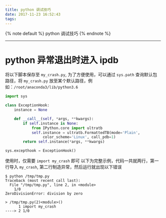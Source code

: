```yaml
---
title: python 调试技巧
date: 2017-11-23 16:52:43
tags:
---
```


{% note default %}
python 调试技巧
{% endnote %}

<!--more-->

---

# python 异常退出时进入 ipdb
将以下脚本保存至 ``my_crash.py``, 为了方便使用，可以通过 ``sys.path`` 查询默认包路径，将 ``my_crash.py`` 放至某个默认路径，例如：``/root/anaconda3/lib/python3.6``
```python
import sys

class ExceptionHook:
    instance = None

    def __call__(self, *args, **kwargs):
        if self.instance is None:
            from IPython.core import ultratb
            self.instance = ultratb.FormattedTB(mode='Plain',
                 color_scheme='Linux', call_pdb=1)
        return self.instance(*args, **kwargs)

sys.excepthook = ExceptionHook()
```

使用时，仅需要 ``import my_crash`` 即可
以下为完整示例，代码一共就两行，第一行导入 ``my_crash``, 第二行制造异常，然后运行就出现以下错误
```shell
$ python /tmp/tmp.py
Traceback (most recent call last):
  File "/tmp/tmp.py", line 2, in <module>
    1/0
ZeroDivisionError: division by zero

> /tmp/tmp.py(2)<module>()
      1 import my_crash
----> 2 1/0
```
